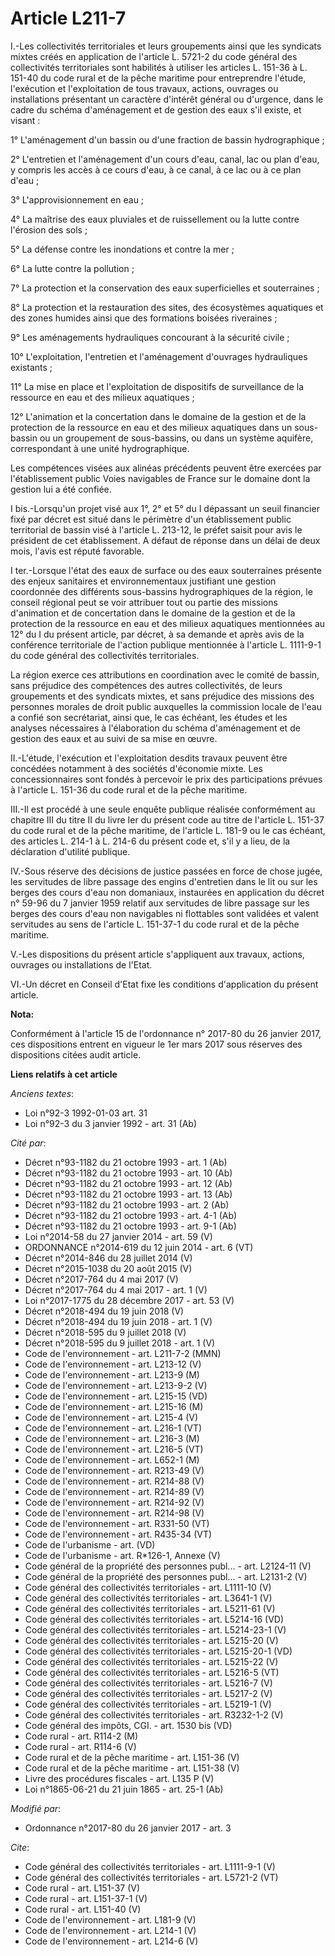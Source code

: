 # Article L211-7

I.-Les collectivités territoriales et leurs groupements ainsi que les syndicats mixtes créés en application de l'article L.
5721-2 du code général des collectivités territoriales sont habilités à utiliser les articles L. 151-36 à L. 151-40 du code
rural et de la pêche maritime pour entreprendre l'étude, l'exécution et l'exploitation de tous travaux, actions, ouvrages ou
installations présentant un caractère d'intérêt général ou d'urgence, dans le cadre du schéma d'aménagement et de gestion des
eaux s'il existe, et visant : 

1° L'aménagement d'un bassin ou d'une fraction de bassin hydrographique ; 

2° L'entretien et l'aménagement d'un cours d'eau, canal, lac ou plan d'eau, y compris les accès à ce cours d'eau, à ce canal,
à ce lac ou à ce plan d'eau ; 

3° L'approvisionnement en eau ; 

4° La maîtrise des eaux pluviales et de ruissellement ou la lutte contre l'érosion des sols ; 

5° La défense contre les inondations et contre la mer ; 

6° La lutte contre la pollution ; 

7° La protection et la conservation des eaux superficielles et souterraines ; 

8° La protection et la restauration des sites, des écosystèmes aquatiques et des zones humides ainsi que des formations
boisées riveraines ; 

9° Les aménagements hydrauliques concourant à la sécurité civile ; 

10° L'exploitation, l'entretien et l'aménagement d'ouvrages hydrauliques existants ; 

11° La mise en place et l'exploitation de dispositifs de surveillance de la ressource en eau et des milieux aquatiques ; 

12° L'animation et la concertation dans le domaine de la gestion et de la protection de la ressource en eau et des milieux
aquatiques dans un sous-bassin ou un groupement de sous-bassins, ou dans un système aquifère, correspondant à une unité
hydrographique. 

Les compétences visées aux alinéas précédents peuvent être exercées par l'établissement public Voies navigables de France sur
le domaine dont la gestion lui a été confiée. 

I bis.-Lorsqu'un projet visé aux 1°, 2° et 5° du I dépassant un seuil financier fixé par décret est situé dans le périmètre
d'un établissement public territorial de bassin visé à l'article L. 213-12, le préfet saisit pour avis le président de cet
établissement. A défaut de réponse dans un délai de deux mois, l'avis est réputé favorable. 

I ter.-Lorsque l'état des eaux de surface ou des eaux souterraines présente des enjeux sanitaires et environnementaux
justifiant une gestion coordonnée des différents sous-bassins hydrographiques de la région, le conseil régional peut se voir
attribuer tout ou partie des missions d'animation et de concertation dans le domaine de la gestion et de la protection de la
ressource en eau et des milieux aquatiques mentionnées au 12° du I du présent article, par décret, à sa demande et après avis
de la conférence territoriale de l'action publique mentionnée à l'article L. 1111-9-1 du code général des collectivités
territoriales. 

La région exerce ces attributions en coordination avec le comité de bassin, sans préjudice des compétences des autres
collectivités, de leurs groupements et des syndicats mixtes, et sans préjudice des missions des personnes morales de droit
public auxquelles la commission locale de l'eau a confié son secrétariat, ainsi que, le cas échéant, les études et les
analyses nécessaires à l'élaboration du schéma d'aménagement et de gestion des eaux et au suivi de sa mise en œuvre. 

II.-L'étude, l'exécution et l'exploitation desdits travaux peuvent être concédées notamment à des sociétés d'économie mixte.
Les concessionnaires sont fondés à percevoir le prix des participations prévues à l'article L. 151-36 du code rural et de la
pêche maritime. 

III.-Il est procédé à une seule enquête publique réalisée conformément au chapitre III du titre II du livre Ier du présent
code au titre de l'article L. 151-37 du code rural et de la pêche maritime, de l'article L. 181-9 ou le cas échéant, des
articles L. 214-1 à L. 214-6 du présent code et, s'il y a lieu, de la déclaration d'utilité publique. 

IV.-Sous réserve des décisions de justice passées en force de chose jugée, les servitudes de libre passage des engins
d'entretien dans le lit ou sur les berges des cours d'eau non domaniaux, instaurées en application du décret n° 59-96 du 7
janvier 1959 relatif aux servitudes de libre passage sur les berges des cours d'eau non navigables ni flottables sont
validées et valent servitudes au sens de l'article L. 151-37-1 du code rural et de la pêche maritime. 

V.-Les dispositions du présent article s'appliquent aux travaux, actions, ouvrages ou installations de l'Etat. 

VI.-Un décret en Conseil d'Etat fixe les conditions d'application du présent article.

**Nota:**

Conformément à l'article 15 de l'ordonnance n° 2017-80 du 26 janvier 2017, ces dispositions entrent en vigueur le 1er mars
2017 sous réserves des dispositions citées audit article.

**Liens relatifs à cet article**

_Anciens textes_:

  - Loi n°92-3 1992-01-03 art. 31
  - Loi n°92-3 du 3 janvier 1992 - art. 31 (Ab)

_Cité par_:

  - Décret n°93-1182 du 21 octobre 1993 - art. 1 (Ab)
  - Décret n°93-1182 du 21 octobre 1993 - art. 10 (Ab)
  - Décret n°93-1182 du 21 octobre 1993 - art. 12 (Ab)
  - Décret n°93-1182 du 21 octobre 1993 - art. 13 (Ab)
  - Décret n°93-1182 du 21 octobre 1993 - art. 2 (Ab)
  - Décret n°93-1182 du 21 octobre 1993 - art. 4-1 (Ab)
  - Décret n°93-1182 du 21 octobre 1993 - art. 9-1 (Ab)
  - Loi n°2014-58 du 27 janvier 2014 - art. 59 (V)
  - ORDONNANCE n°2014-619 du 12 juin 2014 - art. 6 (VT)
  - Décret n°2014-846 du 28 juillet 2014 (V)
  - Décret n°2015-1038 du 20 août 2015 (V)
  - Décret n°2017-764 du 4 mai 2017 (V)
  - Décret n°2017-764 du 4 mai 2017 - art. 1 (V)
  - Loi n°2017-1775 du 28 décembre 2017 - art. 53 (V)
  - Décret n°2018-494 du 19 juin 2018 (V)
  - Décret n°2018-494 du 19 juin 2018 - art. 1 (V)
  - Décret n°2018-595 du 9 juillet 2018 (V)
  - Décret n°2018-595 du 9 juillet 2018 - art. 1 (V)
  - Code de l'environnement - art. L211-7-2 (MMN)
  - Code de l'environnement - art. L213-12 (V)
  - Code de l'environnement - art. L213-9 (M)
  - Code de l'environnement - art. L213-9-2 (V)
  - Code de l'environnement - art. L215-15 (VD)
  - Code de l'environnement - art. L215-16 (M)
  - Code de l'environnement - art. L215-4 (V)
  - Code de l'environnement - art. L216-1 (VT)
  - Code de l'environnement - art. L216-3 (M)
  - Code de l'environnement - art. L216-5 (VT)
  - Code de l'environnement - art. L652-1 (M)
  - Code de l'environnement - art. R213-49 (V)
  - Code de l'environnement - art. R214-88 (V)
  - Code de l'environnement - art. R214-89 (V)
  - Code de l'environnement - art. R214-92 (V)
  - Code de l'environnement - art. R214-98 (V)
  - Code de l'environnement - art. R331-50 (VT)
  - Code de l'environnement - art. R435-34 (VT)
  - Code de l'urbanisme - art. (VD)
  - Code de l'urbanisme - art. R*126-1, Annexe (V)
  - Code général de la propriété des personnes publ... - art. L2124-11 (V)
  - Code général de la propriété des personnes publ... - art. L2131-2 (V)
  - Code général des collectivités territoriales - art. L1111-10 (V)
  - Code général des collectivités territoriales - art. L3641-1 (V)
  - Code général des collectivités territoriales - art. L5211-61 (V)
  - Code général des collectivités territoriales - art. L5214-16 (VD)
  - Code général des collectivités territoriales - art. L5214-23-1 (V)
  - Code général des collectivités territoriales - art. L5215-20 (V)
  - Code général des collectivités territoriales - art. L5215-20-1 (VD)
  - Code général des collectivités territoriales - art. L5215-22 (V)
  - Code général des collectivités territoriales - art. L5216-5 (VT)
  - Code général des collectivités territoriales - art. L5216-7 (V)
  - Code général des collectivités territoriales - art. L5217-2 (V)
  - Code général des collectivités territoriales - art. L5219-1 (V)
  - Code général des collectivités territoriales - art. R3232-1-2 (V)
  - Code général des impôts, CGI. - art. 1530 bis (VD)
  - Code rural - art. R114-2 (M)
  - Code rural - art. R114-6 (V)
  - Code rural et de la pêche maritime - art. L151-36 (V)
  - Code rural et de la pêche maritime - art. L151-38 (V)
  - Livre des procédures fiscales - art. L135 P (V)
  - Loi n°1865-06-21 du 21 juin 1865 - art. 25-1 (Ab)

_Modifié par_:

  - Ordonnance n°2017-80 du 26 janvier 2017 - art. 3

_Cite_:

  - Code général des collectivités territoriales - art. L1111-9-1 (V)
  - Code général des collectivités territoriales - art. L5721-2 (VT)
  - Code rural - art. L151-37 (V)
  - Code rural - art. L151-37-1 (V)
  - Code rural - art. L151-40 (V)
  - Code de l'environnement - art. L181-9 (V)
  - Code de l'environnement - art. L214-1 (V)
  - Code de l'environnement - art. L214-6 (V)
